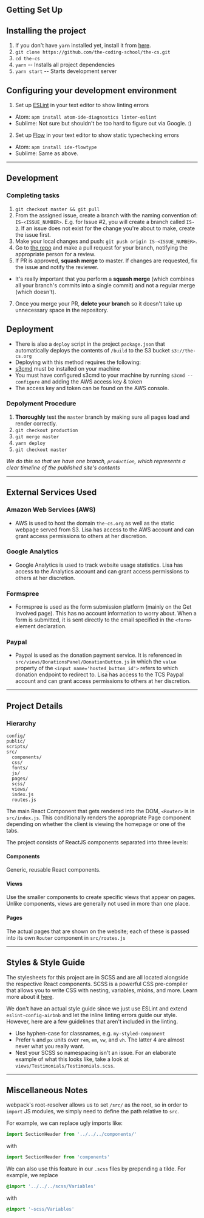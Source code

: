 ## Getting Set Up

## Installing the project
1. If you don't have `yarn` installed yet, install it from [here](https://yarnpkg.com/en/).
2. `git clone https://github.com/the-coding-school/the-cs.git`
3. `cd the-cs`
4. `yarn` -- Installs all project dependencies
5. `yarn start` -- Starts development server

## Configuring your development environment
1. Set up [ESLint](https://eslint.org/) in your text editor to show linting errors
  * Atom: `apm install atom-ide-diagnostics linter-eslint`
  * Sublime: Not sure but shouldn't be too hard to figure out via Google. :)
2. Set up [Flow](https://flow.org/en/) in your text editor to show static typechecking errors
  * Atom: `apm install ide-flowtype`
  * Sublime: Same as above.

---

## Development

### Completing tasks
1. `git checkout master && git pull`
2. From the assigned issue, create a branch with the naming convention of: `IS-<ISSUE_NUMBER>`. E.g. for Issue #2, you will create a branch called `IS-2`. If an issue does not exist for the change you're about to make, create the issue first.
3. Make your local changes and push: `git push origin IS-<ISSUE_NUMBER>`.
4. Go to [the repo](https://www.github.com/the-codinig-school/the-cs) and make a pull request for your branch, notifying the appropriate person for a review.
6. If PR is approved, **squash merge** to master. If changes are requested, fix the issue and notify the reviewer.
  - It's really important that you perform a **squash merge** (which combines all your branch's commits into a single commit) and not a regular merge (which doesn't).
7. Once you merge your PR, **delete your branch** so it doesn't take up unnecessary space in the repository.

## Deployment

* There is also a `deploy` script in the project `package.json` that automatically deploys the contents of `/build` to the S3 bucket `s3://the-cs.org`
* Deploying with this method requires the following:
 * [s3cmd](http://s3tools.org/) must be installed on your machine
 * You must have configured s3cmd to your machine by running `s3cmd --configure` and adding the AWS access key & token
  * The access key and token can be found on the AWS console.

### Depolyment Procedure
1. **Thoroughly** test the `master` branch by making sure all pages load and render correctly.
2. `git checkout production`
3. `git merge master`
4. `yarn deploy`
5. `git checkout master`

*We do this so that we have one branch, `production`, which represents a clear timeline of the published site's contents*

---

## External Services Used

### Amazon Web Services (AWS)
* AWS is used to host the domain `the-cs.org` as well as the static webpage served from S3. Lisa has access to the AWS account and can grant access permissions to others at her discretion.

### Google Analytics
* Google Analytics is used to track website usage statistics. Lisa has access to the Analytics account and can grant access permissions to others at her discretion.

### Formspree
* Formspree is used as the form submission platform (mainly on the Get Involved page). This has no account information to worry about. When a form is submitted, it is sent directly to the email specified in the `<form>` element declaration.

### Paypal
* Paypal is used as the donation payment service. It is referenced in `src/views/DonationsPanel/DonationButton.js` in which the `value` property of the `<input name='hosted_button_id'>` refers to which donation endpoint to redirect to. Lisa has access to the TCS Paypal account and can grant access permissions to others at her discretion.

---

## Project Details

### Hierarchy

```
config/
public/
scripts/
src/
  components/
  css/
  fonts/
  js/
  pages/
  scss/
  views/
  index.js
  routes.js

```

The main React Component that gets rendered into the DOM, `<Router>` is in `src/index.js`. This conditionally renders the appropriate Page component depending on whether the client is viewing the homepage or one of the tabs.

The project consists of ReactJS components separated into three levels:
#### Components
Generic, reusable React components.

#### Views
Use the smaller components to create specific views that appear on pages. Unlike components, views are generally not used in more than one place.

#### Pages
The actual pages that are shown on the website; each of these is passed into its own `Router` component in `src/routes.js`

---

## Styles & Style Guide
The stylesheets for this project are in SCSS and are all located alongside the respective React components. SCSS is a powerful CSS pre-compiler that allows you to write CSS with nesting, variables, mixins, and more. Learn more about it [here](http://sass-lang.com/).

We don't have an actual style guide since we just use ESLint and extend `eslint-config-airbnb` and let the inline linting errors guide our style. However, here are a few guidelines that aren't included in the linting.
* Use hyphen-case for classnames, e.g. `my-styled-component`
* Prefer `%` and `px` units over `rem`, `em`, `vw`, and `vh`. The latter 4 are almost never what you really want.
* Nest your SCSS so namespacing isn't an issue. For an elaborate example of what this looks like, take a look at `views/Testimonials/Testimonials.scss`.

---

## Miscellaneous Notes

webpack's root-resolver allows us to set `/src/` as the root, so in order to `import` JS modules, we simply need to define the path relative to `src`.

For example, we can replace ugly imports like:
```js
import SectionHeader from '../../../components/'
```
with
```js
import SectionHeader from 'components'
```

We can also use this feature in our `.scss` files by prepending a tilde. For example, we replace
```scss
@import '../../../scss/Variables'
```
with
```scss
@import '~scss/Variables'
```
